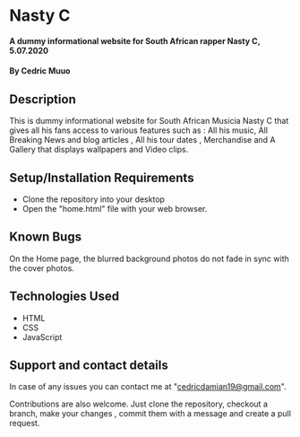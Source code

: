 # Nasty C
#### A dummy informational website for South African rapper Nasty C, 5.07.2020
#### By Cedric Muuo
## Description
This is  dummy informational website for South African Musicia Nasty C that gives all his fans access to various features
such as : All his music, All Breaking News and blog articles , All his tour dates , Merchandise and A Gallery that displays wallpapers and  Video clips.
## Setup/Installation Requirements
* Clone the repository into your desktop
* Open the "home.html" file with your web browser.
## Known Bugs
On the Home page, the blurred background photos do not fade in sync with the cover photos.
## Technologies Used
* HTML
* CSS
* JavaScript
## Support and contact details
In case of any issues  you can contact me at "cedricdamian19@gmail.com".

Contributions are also welcome. Just clone the repository, checkout a branch, make your changes , commit them with a message and create a pull request.

  
